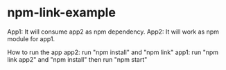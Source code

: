 # npm-link-example
App1: It will consume app2 as npm dependency.
App2: It will work as npm module for app1.

How to run the app
 app2: run "npm install" and "npm link"
 app1: run "npm link app2" and "npm install" then run "npm start"
 
 
 

